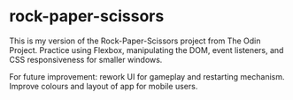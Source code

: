 # rock-paper-scissors
This is my version of the Rock-Paper-Scissors project from The Odin Project.
Practice using Flexbox, manipulating the DOM, event listeners, and CSS responsiveness for smaller windows.

For future improvement: rework UI for gameplay and restarting mechanism. Improve colours and layout of app for mobile users.
